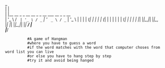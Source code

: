 


  

 _                                                                                  
| |                                            
| |__   __ _ _ __   __ _ _ __ ___   __ _ _ __  
| '_ \ / _` | '_ \ / _` | '_ ` _ \ / _` | '_ \ 
| | | | (_| | | | | (_| | | | | | | (_| | | | |
|_| |_|\__,_|_| |_|\__, |_| |_| |_|\__,_|_| |_|
                    __/ |                      
                   |___/  








              #A game of Hangman
              #where you have to guess a word 
              #if the word matches with the word that computer choses from word list you can live
              #or else you have to hang step by step 
              #try it and avoid being hanged
